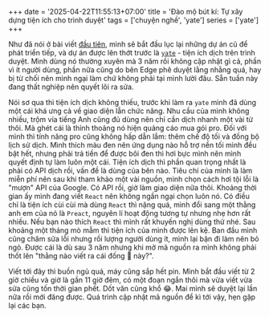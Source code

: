 +++
date = '2025-04-22T11:55:13+07:00'
title = 'Đào mộ bút kí: Tự xây dựng tiện ích cho trình duyệt'
tags = ['chuyện nghề', 'yate']
series = ['yate']
+++

Như đã nói ở bài viết [đầu tiên](../../random-stuff/hello-world), mình sẽ bắt đầu lục lại những dự án cũ để phát triển tiếp, và dự án được lên thớt trước là [`yate`](https://kien5436.github.io/yate/) - tiện ích dịch trên trình duyệt. Mình dùng nó thường xuyên mà 3 năm rồi không cập nhật gì cả, phần vì ít người dùng, phần nữa cũng do bên Edge phê duyệt lằng nhằng quá, hay bị từ chối nên mình ngại làm chứ không phải tại mình lười đâu. Sẵn tuần này đang thất nghiệp nên quyết lôi ra sửa.

Nói sơ qua thì tiện ích dịch không thiếu, trước khi làm ra `yate` mình đã dùng một cái khá ưng cả về giao diện lẫn chức năng. Nhu cầu của mình không nhiều, trộm vía tiếng Anh cũng đủ dùng nên chỉ cần dịch nhanh một vài từ thôi. Mà ghét cái là thỉnh thoảng nó hiện quảng cáo mua gói pro. Đối với mình thì tính năng pro cũng không hấp dẫn lắm: thêm chế độ tối và đồng bộ lịch sử dịch. Mình thích màu đen nên ứng dụng nào hỗ trợ nền tối mình đều bật hết, nhưng phải trả tiền để được bôi đen thì hơi bực mình nên mình quyết định tự làm luôn một cái. Tiện ích dịch thì phần quan trọng nhất là phải có API dịch rồi, vấn đề là dùng của bên nào. Tiêu chí của mình là làm miễn phí nên sau khi tham khảo một vài nguồn, mình chọn cách hơi tội lỗi là "mượn" API của Google. Có API rồi, giờ làm giao diện nữa thôi. Khoảng thời gian ấy mình đang viết `React` nên không ngần ngại chọn luôn nó. Có điều chỉ là tiện ích cùi cùi mà dùng `React` thì nặng quá, mình đổi sang một thằng anh em của nó là `Preact`, nguyên lí hoạt động tương tự nhưng nhẹ hơn rất nhiều. Nếu bạn nào thích `React` thì mình rất khuyến nghị dùng thử nhé. Sau khoảng một tháng mò mẫm thì tiện ích của mình được lên kệ. Ban đầu mình cũng chăm sửa lỗi nhưng rồi lượng người dùng ít, mình lại bận đi làm nên bỏ ngỏ. Được cái là dù sau 3 năm nhưng khi mở mã nguồn ra mình không phải thốt lên "thằng nào viết ra cái đống 💩 này?". 

Viết tới đây thì buồn ngủ quá, máy cũng sắp hết pin. Mình bắt đầu viết từ 2 giờ chiều và giờ là gần 11 giờ đêm, có một đoạn ngắn thôi mà vừa viết vừa sửa cũng tốn thời gian phết. Dốt văn cũng khổ 😂. Mai mình sẽ duyệt lại lần nữa rồi mới đăng được. Quá trình cập nhật mã nguồn để kì tới vậy, hẹn gặp lại các bạn.
